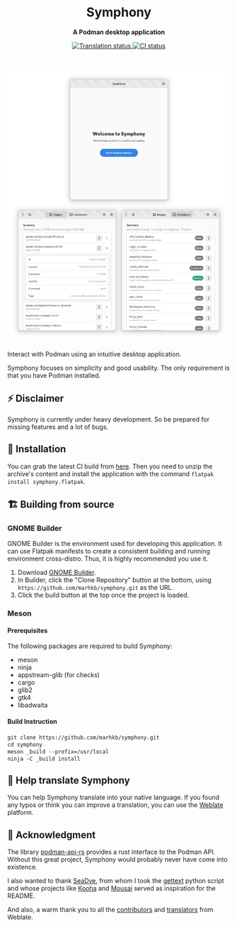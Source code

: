 <h1 align="center">
  Symphony
</h1>

<p align="center"><strong>A Podman desktop application</strong></p>

<p align="center">
  <a href="https://hosted.weblate.org/engage/symphony/">
    <img src="https://hosted.weblate.org/widgets/symphony/-/symphony/svg-badge.svg" alt="Translation status" />
  </a>
  <a href="https://github.com/marhkb/symphony/actions/workflows/ci.yml">
    <img src="https://github.com/marhkb/symphony/actions/workflows/ci.yml/badge.svg" alt="CI status"/>
  </a>
</p>

<br>

<p align="center">
  <img src="data/resources/screenshots/preview.png" alt="Preview"/>
</p>

Interact with Podman using an intuitive desktop application.

Symphony focuses on simplicity and good usability.
The only requirement is that you have Podman installed.


## ⚡ Disclaimer

Symphony is currently under heavy development. So be prepared for missing features and a lot of bugs.


## 🔌 Installation

You can grab the latest CI build from [here](https://nightly.link/marhkb/symphony/workflows/ci/main/symphony-x86_64.zip).
Then you need to unzip the archive's content and install the application with the command `flatpak install symphony.flatpak`.


## 🏗️ Building from source

### GNOME Builder

GNOME Builder is the environment used for developing this application.
It can use Flatpak manifests to create a consistent building and running
environment cross-distro. Thus, it is highly recommended you use it.

1. Download [GNOME Builder](https://flathub.org/apps/details/org.gnome.Builder).
2. In Builder, click the "Clone Repository" button at the bottom, using `https://github.com/marhkb/symphony.git` as the URL.
3. Click the build button at the top once the project is loaded.

### Meson

#### Prerequisites

The following packages are required to build Symphony:

* meson
* ninja
* appstream-glib (for checks)
* cargo
* glib2
* gtk4
* libadwaita

#### Build Instruction

```shell
git clone https://github.com/marhkb/symphony.git
cd symphony
meson _build --prefix=/usr/local
ninja -C _build install
```


## 🙌 Help translate Symphony

You can help Symphony translate into your native language. If you found any typos
or think you can improve a translation, you can use the [Weblate](https://hosted.weblate.org/engage/symphony/) platform.


## 💝 Acknowledgment

The library [podman-api-rs](https://github.com/vv9k/podman-api-rs) provides a rust interface to the Podman API.
Without this great project, Symphony would probably never have come into existence.

I also wanted to thank [SeaDve](https://github.com/SeaDve), from whom I took the [gettext](https://github.com/SeaDve/scripts/blob/0bd6f162ec8f2b3f0a9ad12816477fed934077db/gettext_rs.py) python script and whose projects like [Kooha](https://github.com/SeaDve/Kooha) and [Mousai](https://github.com/SeaDve/Mousai) served as inspiration for the README.

And also, a warm thank you to all the [contributors](https://github.com/marhkb/symphony/graphs/contributors)
and [translators](https://hosted.weblate.org/engage/symphony/) from Weblate.
